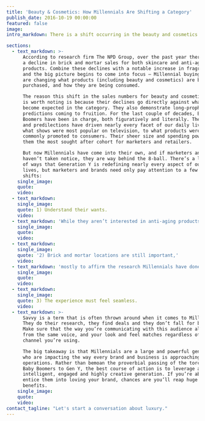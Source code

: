 ```yaml
---
title: 'Beauty & Cosmetics: How Millennials Are Shifting a Category'
publish_date: 2016-10-19 00:00:00
featured: false
image:
intro_markdown: There is a shift occurring in the beauty and cosmetics category that is indicative of a larger change taking place throughout many other categories.​

sections:
  - text_markdown: >-
      According to research firm The NPD Group, over the past year there was
      a decline in brick and mortar sales for both skincare and anti-aging
      products. Combine these declines with a notable increase in fragrance sales
      and the big picture begins to come into focus – Millennial buying habits
      are changing what products (including beauty and cosmetics) are being
      purchased, and how they are being consumed.

      The reason this shift in the sales numbers for beauty and cosmetics brands
      is worth noting is because their declines go directly against what has
      become expected in the category. They also demonstrate long-prophesized
      predictions coming to fruition. For the last couple of decades, Baby
      Boomers have been in charge, both figuratively and literally. Their likes
      and predilections have driven nearly every facet of our daily lives, from
      what shows were most popular on television, to what products were most
      commonly promoted to consumers. Their sheer size and spending power made
      them the most sought after cohort for marketers and retailers.

      But now Millennials have come into their own, and if marketers and brands
      haven’t taken notice, they are way behind the 8-ball. There’s a long list
      of ways that Generation Y is redefining nearly every aspect of our daily
      lives, but marketers and brands need only pay attention to a few key
      shifts:​
    single_image:
    quote:
    video:
  - text_markdown:
    single_image:
    quote: 1) Understand their wants.
    video:
  - text_markdown: 'While they aren’t interested in anti-aging products, this doesn’t mean they don’t want to protect themselves and their skin. It just means that they’re a few years from thinking they need products designed for older consumers. Many Millennials take their skincare regimen very seriously, but are more concerned with the now, rather than the future.​'
    single_image:
    quote:
    video:
  - text_markdown:
    single_image:
    quote: '2) Brick and mortar locations are still important,'
    video:
  - text_markdown: 'mostly to affirm the research Millennials have done prior to stepping foot inside a location. For beauty and cosmetics brands, brick and mortar should serve as a complement to your digital channels, and should always leverage B&M as a way to educate on new products and techniques.​'
    single_image:
    quote:
    video:
  - text_markdown:
    single_image:
    quote: 3) The experience must feel seamless.
    video:
  - text_markdown: >-
      Savvy is a term that is often thrown around when it comes to Millennials.
      They do their research, they find deals and they don’t fall for bullshit.
      Make sure that the way you’re communicating with this audience always comes
      from the same voice, and your look and feel matches regardless of the
      channel you’re using.

      The big takeaway is that Millennials are a large and powerful generation
      who are impacting the way every brand and business is approaching their
      operations. Rather than bemoan the proverbial passing of the torch from
      Baby Boomers to Gen Y, the best course of action is to leverage an
      intelligent, engaged and highly creative generation. If you’re able to
      entice them into loving your brand, chances are you’ll reap huge
      benefits.​
    single_image:
    quote:
    video:
contact_tagline: "Let's start a conversation about luxury."
---
```



